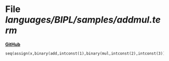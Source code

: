 # File _languages/BIPL/samples/addmul.term_
**[GitHub](https://github.com/softlang/yas/blob/master/languages/BIPL/samples/addmul.term)**
```
seq(assign(x,binary(add,intconst(1),binary(mul,intconst(2),intconst(3)))),assign(x,binary(add,binary(mul,intconst(1),intconst(2)),intconst(3)))).
```
